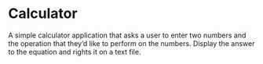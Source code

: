# Calculator
A simple calculator application that asks a user to enter two numbers and the operation that they’d like to perform on the numbers. Display the answer to the equation and rights it on a text file.
